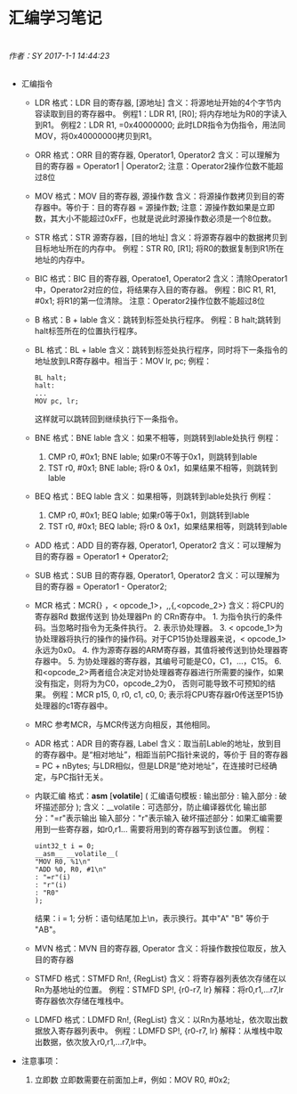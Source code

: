 # 汇编学习笔记

#
*作者：SY*
*2017-1-1 14:44:23*
##

+ 汇编指令
	+ LDR
		格式：LDR 目的寄存器, [源地址]
		含义：将源地址开始的4个字节内容读取到目的寄存器中。
		例程1：LDR R1, [R0]; 将内存地址为R0的字读入到R1。
		例程2：LDR R1, =0x40000000; 此时LDR指令为伪指令，用法同MOV，将0x40000000拷贝到R1。
		
	+ ORR
		格式：ORR 目的寄存器, Operator1, Operator2
		含义：可以理解为 目的寄存器 = Operator1 | Operator2;
		注意：Operator2操作位数不能超过8位
		
	+ MOV
		格式：MOV 目的寄存器, 源操作数
		含义：将源操作数拷贝到目的寄存器中。等价于：目的寄存器 = 源操作数;
		注意：源操作数如果是立即数，其大小不能超过0xFF，也就是说此时源操作数必须是一个8位数。
		
	+ STR
		格式：STR 源寄存器，[目的地址]
		含义：将源寄存器中的数据拷贝到目标地址所在的内存中。
		例程：STR R0, [R1]; 将R0的数据复制到R1所在地址的内存中。
		
	+ BIC
		格式：BIC 目的寄存器, Operatoe1, Operator2
		含义：清除Operator1中，Operator2对应的位，将结果存入目的寄存器。
		例程：BIC R1, R1, #0x1; 将R1的第一位清除。
		注意：Operator2操作位数不能超过8位
		
	+ B
		格式：B + lable
		含义：跳转到标签处执行程序。
		例程：B halt;跳转到halt标签所在的位置执行程序。
		
	+ BL
		格式：BL + lable
		含义：跳转到标签处执行程序，同时将下一条指令的地址放到LR寄存器中。相当于：MOV lr, pc;
		例程：
		```ASM
		BL halt; 
		halt:
		...
		MOV pc, lr;
		```
		这样就可以跳转回到继续执行下一条指令。
			 
	+ BNE
		格式：BNE lable
		含义：如果不相等，则跳转到lable处执行
		例程：
		1. CMP r0, #0x1;
			 BNE lable;
			 如果r0不等于0x1，则跳转到lable
		2. TST r0, #0x1;
			 BNE lable;
			 将r0 & 0x1，如果结果不相等，则跳转到lable
		
	+ BEQ
		格式：BEQ lable
		含义：如果相等，则跳转到lable处执行
		例程：
		1. CMP r0, #0x1;
			 BEQ lable;
			 如果r0等于0x1，则跳转到lable
		2. TST r0, #0x1;
			 BEQ lable;
			 将r0 & 0x1，如果结果相等，则跳转到lable

	+ ADD
		格式：ADD 目的寄存器, Operator1, Operator2
		含义：可以理解为 目的寄存器 = Operator1 + Operator2;
		
	+ SUB
		格式：SUB 目的寄存器, Operator1, Operator2
		含义：可以理解为 目的寄存器 = Operator1 - Operator2;	
		
	+ MCR
		格式：MCR{<cond>} <Pn>，< opcode_1>，<Rd>,<CRn>,<CRm>{,<opcode_2>}
		含义：将CPU的 寄存器Rd 数据传送到 协处理器Pn 的 CRn寄存中。
			1. <cond>为指令执行的条件码。当<cond>忽略时指令为无条件执行。
			2. <Pn>表示协处理器。
			3. < opcode_1>为协处理器将执行的操作的操作码。对于CP15协处理器来说，< opcode_1>永远为0x0。
			4. <Rd>作为源寄存器的ARM寄存器，其值将被传送到协处理器寄存器中。
			5. <CRn>为协处理器的寄存器，其编号可能是C0，C1，…，C15。
			6. <CRm>和<opcode_2>两者组合决定对协处理器寄存器进行所需要的操作，如果没有指定，则将为<CRm>为C0，opcode_2为0，
			否则可能导致不可预知的结果。
		例程：MCR p15, 0, r0, c1, c0, 0;
			表示将CPU寄存器r0传送至P15协处理器的c1寄存器中。
	
	+ MRC 
		参考MCR，与MCR传送方向相反，其他相同。
		
	+ ADR
		格式：ADR 目的寄存器, Label
		含义：取当前Lable的地址，放到目的寄存器中。是“相对地址”，相距当前PC指针来说的，等价于 目的寄存器 = PC + nBytes;
				与LDR相似，但是LDR是“绝对地址”，在连接时已经确定，与PC指针无关。		
				
	+ 内联汇编
		格式：__asm__ [__volatile__] (
		汇编语句模板
		: 输出部分
		: 输入部分
		: 破坏描述部分
		);
		含义：__volatile：可选部分，防止编译器优化
			  输出部分："=r"表示输出
			  输入部分："r"表示输入
			  破坏描述部分：如果汇编需要用到一些寄存器，如r0,r1... 需要将用到的寄存器写到该位置。
		例程：
		```ASM
		uint32_t i = 0;
		__asm__ __volatile__(
		"MOV R0, %1\n"
		"ADD %0, R0, #1\n"
		: "=r"(i)
		: "r"(i)
		: "R0"
		);
		```
		结果：i = 1;
		分析：语句结尾加上\n，表示换行。其中"A" "B" 等价于 "AB"。
		
	+ MVN
		格式：MVN 目的寄存器, Operator
		含义：将操作数按位取反，放入目的寄存器
		
	+ STMFD
		格式：STMFD Rn!, {RegList}	
		含义：将寄存器列表依次存储在以Rn为基地址的位置。
		例程：STMFD SP!, {r0-r7, lr}
		解释：将r0,r1,...r7,lr寄存器依次存储在堆栈中。
		
	+ LDMFD
		格式：LDMFD Rn!, {RegList}	
		含义：以Rn为基地址，依次取出数据放入寄存器列表中。
		例程：LDMFD SP!, {r0-r7, lr}
		解释：从堆栈中取出数据，依次放入r0,r1,...r7,lr中。	
		
	
+ 注意事项：
	1. 立即数
	立即数需要在前面加上#，例如：MOV R0, #0x2;
